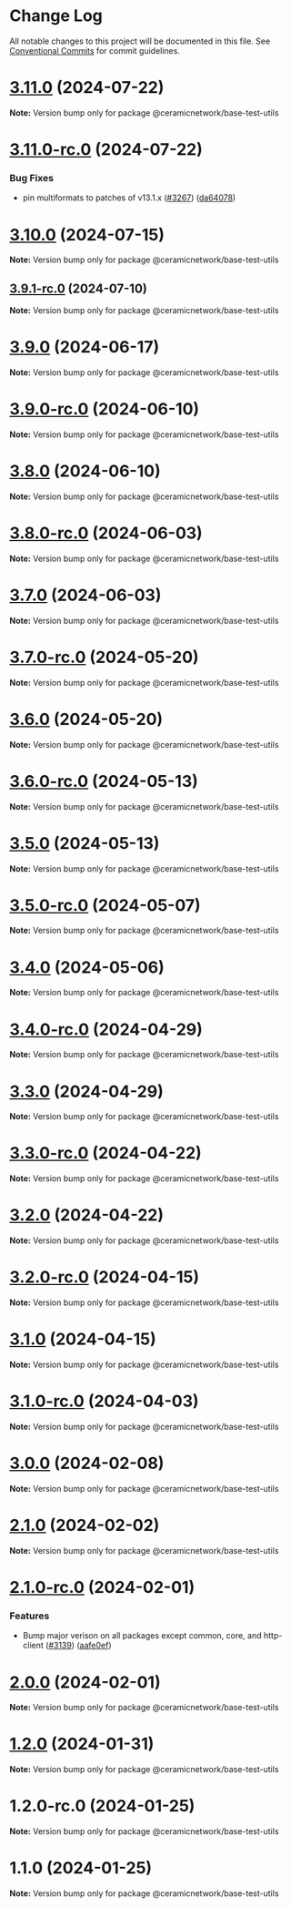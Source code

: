 # Change Log

All notable changes to this project will be documented in this file.
See [Conventional Commits](https://conventionalcommits.org) for commit guidelines.

# [3.11.0](https://github.com/ceramicnetwork/js-ceramic/compare/@ceramicnetwork/base-test-utils@3.11.0-rc.0...@ceramicnetwork/base-test-utils@3.11.0) (2024-07-22)

**Note:** Version bump only for package @ceramicnetwork/base-test-utils





# [3.11.0-rc.0](https://github.com/ceramicnetwork/js-ceramic/compare/@ceramicnetwork/base-test-utils@3.10.0...@ceramicnetwork/base-test-utils@3.11.0-rc.0) (2024-07-22)


### Bug Fixes

* pin multiformats to patches of v13.1.x ([#3267](https://github.com/ceramicnetwork/js-ceramic/issues/3267)) ([da64078](https://github.com/ceramicnetwork/js-ceramic/commit/da6407810961b94105fd9b54eba4f3500b4a4bc5))





# [3.10.0](https://github.com/ceramicnetwork/js-ceramic/compare/@ceramicnetwork/base-test-utils@3.9.1-rc.0...@ceramicnetwork/base-test-utils@3.10.0) (2024-07-15)

**Note:** Version bump only for package @ceramicnetwork/base-test-utils





## [3.9.1-rc.0](/compare/@ceramicnetwork/base-test-utils@3.9.0...@ceramicnetwork/base-test-utils@3.9.1-rc.0) (2024-07-10)

**Note:** Version bump only for package @ceramicnetwork/base-test-utils





# [3.9.0](https://github.com/ceramicnetwork/js-ceramic/compare/@ceramicnetwork/base-test-utils@3.9.0-rc.0...@ceramicnetwork/base-test-utils@3.9.0) (2024-06-17)

**Note:** Version bump only for package @ceramicnetwork/base-test-utils





# [3.9.0-rc.0](https://github.com/ceramicnetwork/js-ceramic/compare/@ceramicnetwork/base-test-utils@3.8.0...@ceramicnetwork/base-test-utils@3.9.0-rc.0) (2024-06-10)

**Note:** Version bump only for package @ceramicnetwork/base-test-utils





# [3.8.0](https://github.com/ceramicnetwork/js-ceramic/compare/@ceramicnetwork/base-test-utils@3.8.0-rc.0...@ceramicnetwork/base-test-utils@3.8.0) (2024-06-10)

**Note:** Version bump only for package @ceramicnetwork/base-test-utils





# [3.8.0-rc.0](https://github.com/ceramicnetwork/js-ceramic/compare/@ceramicnetwork/base-test-utils@3.7.0...@ceramicnetwork/base-test-utils@3.8.0-rc.0) (2024-06-03)

**Note:** Version bump only for package @ceramicnetwork/base-test-utils





# [3.7.0](https://github.com/ceramicnetwork/js-ceramic/compare/@ceramicnetwork/base-test-utils@3.7.0-rc.0...@ceramicnetwork/base-test-utils@3.7.0) (2024-06-03)

**Note:** Version bump only for package @ceramicnetwork/base-test-utils





# [3.7.0-rc.0](https://github.com/ceramicnetwork/js-ceramic/compare/@ceramicnetwork/base-test-utils@3.6.0...@ceramicnetwork/base-test-utils@3.7.0-rc.0) (2024-05-20)

**Note:** Version bump only for package @ceramicnetwork/base-test-utils





# [3.6.0](https://github.com/ceramicnetwork/js-ceramic/compare/@ceramicnetwork/base-test-utils@3.6.0-rc.0...@ceramicnetwork/base-test-utils@3.6.0) (2024-05-20)

**Note:** Version bump only for package @ceramicnetwork/base-test-utils





# [3.6.0-rc.0](https://github.com/ceramicnetwork/js-ceramic/compare/@ceramicnetwork/base-test-utils@3.5.0...@ceramicnetwork/base-test-utils@3.6.0-rc.0) (2024-05-13)

**Note:** Version bump only for package @ceramicnetwork/base-test-utils





# [3.5.0](https://github.com/ceramicnetwork/js-ceramic/compare/@ceramicnetwork/base-test-utils@3.5.0-rc.0...@ceramicnetwork/base-test-utils@3.5.0) (2024-05-13)

**Note:** Version bump only for package @ceramicnetwork/base-test-utils





# [3.5.0-rc.0](https://github.com/ceramicnetwork/js-ceramic/compare/@ceramicnetwork/base-test-utils@3.4.0...@ceramicnetwork/base-test-utils@3.5.0-rc.0) (2024-05-07)

**Note:** Version bump only for package @ceramicnetwork/base-test-utils





# [3.4.0](https://github.com/ceramicnetwork/js-ceramic/compare/@ceramicnetwork/base-test-utils@3.4.0-rc.0...@ceramicnetwork/base-test-utils@3.4.0) (2024-05-06)

**Note:** Version bump only for package @ceramicnetwork/base-test-utils





# [3.4.0-rc.0](https://github.com/ceramicnetwork/js-ceramic/compare/@ceramicnetwork/base-test-utils@3.3.0...@ceramicnetwork/base-test-utils@3.4.0-rc.0) (2024-04-29)

**Note:** Version bump only for package @ceramicnetwork/base-test-utils





# [3.3.0](https://github.com/ceramicnetwork/js-ceramic/compare/@ceramicnetwork/base-test-utils@3.3.0-rc.0...@ceramicnetwork/base-test-utils@3.3.0) (2024-04-29)

**Note:** Version bump only for package @ceramicnetwork/base-test-utils





# [3.3.0-rc.0](https://github.com/ceramicnetwork/js-ceramic/compare/@ceramicnetwork/base-test-utils@3.2.0...@ceramicnetwork/base-test-utils@3.3.0-rc.0) (2024-04-22)

**Note:** Version bump only for package @ceramicnetwork/base-test-utils





# [3.2.0](https://github.com/ceramicnetwork/js-ceramic/compare/@ceramicnetwork/base-test-utils@3.2.0-rc.0...@ceramicnetwork/base-test-utils@3.2.0) (2024-04-22)

**Note:** Version bump only for package @ceramicnetwork/base-test-utils





# [3.2.0-rc.0](https://github.com/ceramicnetwork/js-ceramic/compare/@ceramicnetwork/base-test-utils@3.1.0...@ceramicnetwork/base-test-utils@3.2.0-rc.0) (2024-04-15)

**Note:** Version bump only for package @ceramicnetwork/base-test-utils





# [3.1.0](https://github.com/ceramicnetwork/js-ceramic/compare/@ceramicnetwork/base-test-utils@3.1.0-rc.0...@ceramicnetwork/base-test-utils@3.1.0) (2024-04-15)

**Note:** Version bump only for package @ceramicnetwork/base-test-utils





# [3.1.0-rc.0](https://github.com/ceramicnetwork/js-ceramic/compare/@ceramicnetwork/base-test-utils@3.0.0...@ceramicnetwork/base-test-utils@3.1.0-rc.0) (2024-04-03)

**Note:** Version bump only for package @ceramicnetwork/base-test-utils





# [3.0.0](https://github.com/ceramicnetwork/js-ceramic/compare/@ceramicnetwork/base-test-utils@2.1.0...@ceramicnetwork/base-test-utils@3.0.0) (2024-02-08)

**Note:** Version bump only for package @ceramicnetwork/base-test-utils





# [2.1.0](https://github.com/ceramicnetwork/js-ceramic/compare/@ceramicnetwork/base-test-utils@2.1.0-rc.0...@ceramicnetwork/base-test-utils@2.1.0) (2024-02-02)

**Note:** Version bump only for package @ceramicnetwork/base-test-utils





# [2.1.0-rc.0](https://github.com/ceramicnetwork/js-ceramic/compare/@ceramicnetwork/base-test-utils@1.2.0...@ceramicnetwork/base-test-utils@2.1.0-rc.0) (2024-02-01)


### Features

* Bump major verison on all packages except common, core, and http-client ([#3139](https://github.com/ceramicnetwork/js-ceramic/issues/3139)) ([aafe0ef](https://github.com/ceramicnetwork/js-ceramic/commit/aafe0ef4187935ac7f842b3ed8c8a481e8d418bf))





# [2.0.0](/compare/@ceramicnetwork/base-test-utils@1.2.0...@ceramicnetwork/base-test-utils@2.0.0) (2024-02-01)

**Note:** Version bump only for package @ceramicnetwork/base-test-utils





# [1.2.0](https://github.com/ceramicnetwork/js-ceramic/compare/@ceramicnetwork/base-test-utils@1.2.0-rc.0...@ceramicnetwork/base-test-utils@1.2.0) (2024-01-31)

**Note:** Version bump only for package @ceramicnetwork/base-test-utils





# 1.2.0-rc.0 (2024-01-25)

**Note:** Version bump only for package @ceramicnetwork/base-test-utils





# 1.1.0 (2024-01-25)

**Note:** Version bump only for package @ceramicnetwork/base-test-utils
